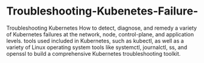 # Troubleshooting-Kubenetes-Failure-
Troubleshooting Kubernetes 
 How to detect, diagnose, and remedy a variety of Kubernetes failures at the network, node, control-plane, and application levels.   tools used included in Kubernetes, such as kubectl, as well as a variety of Linux operating system tools like systemctl, journalctl, ss, and openssl to build a comprehensive Kubernetes troubleshooting toolkit. 
